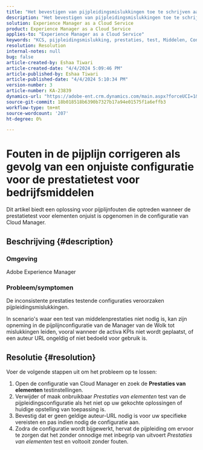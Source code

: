 ```yaml
---
title: "Het bevestigen van pijpleidingsmislukkingen toe te schrijven aan onjuiste de testconfiguratie van de Prestaties van Activa"
description: "Het bevestigen van pijpleidingsmislukkingen toe te schrijven aan onjuiste de testconfiguratie van de Prestaties van Activa."
solution: Experience Manager as a Cloud Service
product: Experience Manager as a Cloud Service
applies-to: "Experience Manager as a Cloud Service"
keywords: "KCS, pijpleidingsmislukking, prestaties, test, Middelen, Configuratie, KPIs, URL, de test van de Prestaties van Activa"
resolution: Resolution
internal-notes: null
bug: false
article-created-by: Eshaa Tiwari
article-created-date: "4/4/2024 5:09:46 PM"
article-published-by: Eshaa Tiwari
article-published-date: "4/4/2024 5:10:34 PM"
version-number: 3
article-number: KA-23839
dynamics-url: "https://adobe-ent.crm.dynamics.com/main.aspx?forceUCI=1&pagetype=entityrecord&etn=knowledgearticle&id=fbe29522-a6f2-ee11-904b-6045bd026dc7"
source-git-commit: 18b018518b6390b7327b17a94e01575f1a6effb3
workflow-type: tm+mt
source-wordcount: '207'
ht-degree: 0%

---
```


# Fouten in de pijplijn corrigeren als gevolg van een onjuiste configuratie voor de prestatietest voor bedrijfsmiddelen


Dit artikel biedt een oplossing voor pijplijnfouten die optreden wanneer de prestatietest voor elementen onjuist is opgenomen in de configuratie van Cloud Manager.

## Beschrijving {#description}


### Omgeving

Adobe Experience Manager

### Probleem/symptomen

De inconsistente prestaties testende configuraties veroorzaken pijpleidingsmislukkingen.

In scenario&#39;s waar een test van middelenprestaties niet nodig is, kan zijn opneming in de pijplijnconfiguratie van de Manager van de Wolk tot mislukkingen leiden, vooral wanneer de activa KPIs niet wordt geplaatst, of een auteur URL ongeldig of niet bedoeld voor gebruik is.


## Resolutie {#resolution}


Voer de volgende stappen uit om het probleem op te lossen:

1. Open de configuratie van Cloud Manager en zoek de <b>Prestaties van elementen </b>testinstellingen.
2. Verwijder of maak onbruikbaar *Prestaties van elementen* test van de pijpleidingsconfiguratie als het niet op uw gekochte oplossingen of huidige opstelling van toepassing is.
3. Bevestig dat er geen geldige auteur-URL nodig is voor uw specifieke vereisten en pas indien nodig de configuratie aan.
4. Zodra de configuratie wordt bijgewerkt, hervat de pijpleiding om ervoor te zorgen dat het zonder onnodige met inbegrip van uitvoert *Prestaties van elementen* test en voltooit zonder fouten.

